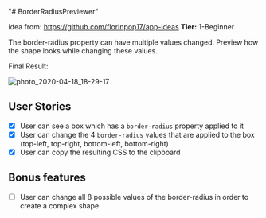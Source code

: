 "# BorderRadiusPreviewer" 

idea from: https://github.com/florinpop17/app-ideas
**Tier:** 1-Beginner

The border-radius property can have multiple values changed. Preview how the shape looks while changing these values.

Final Result: 

![photo_2020-04-18_18-29-17](https://user-images.githubusercontent.com/48888681/79671695-d9623b00-81a2-11ea-9259-578b867f5593.jpg?w=512)

## User Stories

-   [x] User can see a box which has a `border-radius` property applied to it
-   [x] User can change the 4 `border-radius` values that are applied to the box (top-left, top-right, bottom-left, bottom-right)
-   [x] User can copy the resulting CSS to the clipboard

## Bonus features

-   [ ] User can change all 8 possible values of the border-radius in order to create a complex shape

